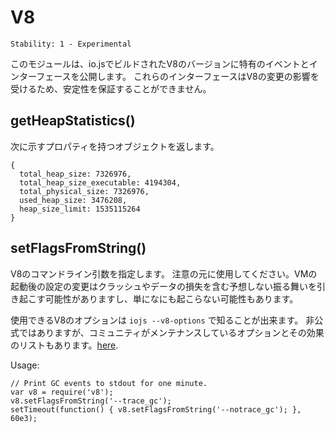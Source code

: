 # V8

    Stability: 1 - Experimental

<!--
This module exposes events and interfaces specific to the version of [V8][]
built with io.js.  These interfaces are subject to change by upstream and are
therefore not covered under the stability index.
-->
このモジュールは、io.jsでビルドされたV8のバージョンに特有のイベントとインターフェースを公開します。 これらのインターフェースはV8の変更の影響を受けるため、安定性を保証することができません。

## getHeapStatistics()

<!--
Returns an object with the following properties
-->
次に示すプロパティを持つオブジェクトを返します。

```
{
  total_heap_size: 7326976,
  total_heap_size_executable: 4194304,
  total_physical_size: 7326976,
  used_heap_size: 3476208,
  heap_size_limit: 1535115264
}
```

## setFlagsFromString()

<!--
Set additional V8 command line flags.  Use with care; changing settings
after the VM has started may result in unpredictable behavior, including
crashes and data loss.  Or it may simply do nothing.
-->
V8のコマンドライン引数を指定します。 注意の元に使用してください。VMの起動後の設定の変更はクラッシュやデータの損失を含む予想しない振る舞いを引き起こす可能性がありますし、単になにも起こらない可能性もあります。

<!--
The V8 options available for a version of io.js may be determined by running
`iojs --v8-options`.  An unofficial, community-maintained list of options
and their effects is available
[here](https://github.com/thlorenz/v8-flags/blob/master/flags-0.11.md).
-->
使用できるV8のオプションは `iojs --v8-options` で知ることが出来ます。 非公式ではありますが、コミュニティがメンテナンスしているオプションとその効果のリストもあります。[here](https://github.com/thlorenz/v8-flags/blob/master/flags-0.11.md).

Usage:

```
// Print GC events to stdout for one minute.
var v8 = require('v8');
v8.setFlagsFromString('--trace_gc');
setTimeout(function() { v8.setFlagsFromString('--notrace_gc'); }, 60e3);
```

[V8]: https://code.google.com/p/v8/
